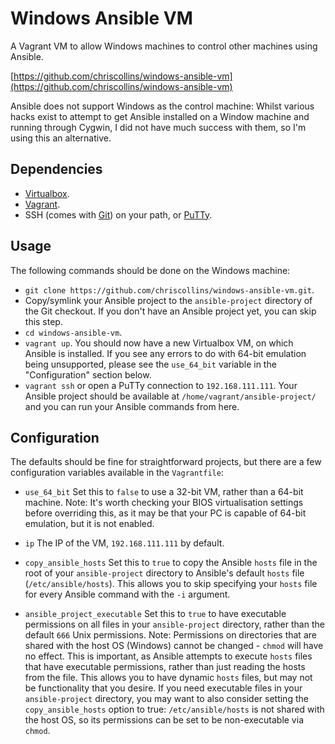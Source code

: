 Windows Ansible VM
==================

A Vagrant VM to allow Windows machines to control other machines using Ansible.

[https://github.com/chriscollins/windows-ansible-vm](https://github.com/chriscollins/windows-ansible-vm)

Ansible does not support Windows as the control machine: Whilst various hacks exist to attempt to get Ansible installed on a Window machine and running through Cygwin, I did not have much success with them, so I'm using this an alternative.

Dependencies
------------

* [Virtualbox](https://www.virtualbox.org).
* [Vagrant](http://www.vagrantup.com).
* SSH (comes with [Git](http://git-scm.com)) on your path, or [PuTTy](http://www.chiark.greenend.org.uk/~sgtatham/putty).

Usage
-----

The following commands should be done on the Windows machine:

* `git clone https://github.com/chriscollins/windows-ansible-vm.git`.
* Copy/symlink your Ansible project to the `ansible-project` directory of the Git checkout.  If you don't have an Ansible project yet, you can skip this step.
* `cd windows-ansible-vm`.
* `vagrant up`.  You should now have a new Virtualbox VM, on which Ansible is installed.  If you see any errors to do with 64-bit emulation being unsupported, please see the `use_64_bit` variable in the "Configuration" section below.
* `vagrant ssh` or open a PuTTy connection to `192.168.111.111`.  Your Ansible project should be available at `/home/vagrant/ansible-project/` and you can run your Ansible commands from here.

Configuration
-------------

The defaults should be fine for straightforward projects, but there are a few configuration variables available in the `Vagrantfile`:

* `use_64_bit` Set this to `false` to use a 32-bit VM, rather than a 64-bit machine.  Note: It's worth checking your BIOS virtualisation settings before overriding this, as it may be that your PC is capable of 64-bit emulation, but it is not enabled.

* `ip` The IP of the VM, `192.168.111.111` by default.

* `copy_ansible_hosts` Set this to `true` to copy the Ansible `hosts` file in the root of your `ansible-project` directory to Ansible's default `hosts` file (`/etc/ansible/hosts`).  This allows you to skip specifying your `hosts` file for every Ansible command with the `-i` argument.

* `ansible_project_executable` Set this to `true` to have executable permissions on all files in your `ansible-project` directory, rather than the default `666` Unix permissions.  Note: Permissions on directories that are shared with the host OS (Windows) cannot be changed - `chmod` will have no effect.  This is important, as Ansible attempts to execute `hosts` files that have executable permissions, rather than just reading the hosts from the file.  This allows you to have dynamic `hosts` files, but may not be functionality that you desire.  If you need executable files in your `ansible-project` directory, you may want to also consider setting the `copy_ansible_hosts` option to true: `/etc/ansible/hosts` is not shared with the host OS, so its permissions can be set to be non-executable via `chmod`.
